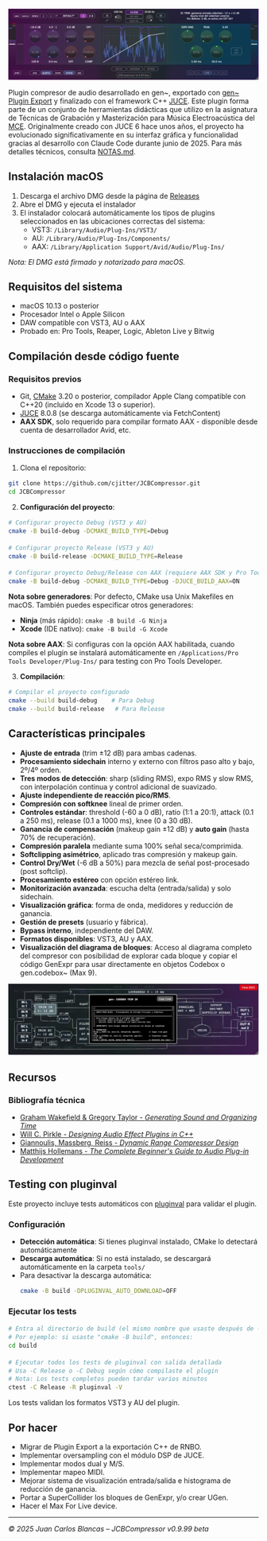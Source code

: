 ![JCBCompressor Interface](Assets/screenshot.png)

Plugin compresor de audio desarrollado en gen~, exportado con [gen~ Plugin Export](https://github.com/Cycling74/gen-plugin-export) y finalizado con el framework C++ [JUCE](https://github.com/juce-framework/JUCE). Este plugin forma parte de un conjunto de herramientas didácticas que utilizo en la asignatura de Técnicas de Grabación y Masterización para Música Electroacústica del [MCE](https://katarinagurska.com/curso-of/master-de-composicion-electroacustica-mce/). Originalmente creado con JUCE 6 hace unos años, el proyecto ha evolucionado significativamente en su interfaz gráfica y funcionalidad gracias al desarrollo con Claude Code durante junio de 2025. Para más detalles técnicos, consulta [NOTAS.md](NOTAS.md).

## Instalación macOS
1. Descarga el archivo DMG desde la página de [Releases](https://github.com/cjitter/JCBCompressor/releases)
2. Abre el DMG y ejecuta el instalador
3. El instalador colocará automáticamente los tipos de plugins seleccionados en las ubicaciones correctas del sistema:
   - VST3: `/Library/Audio/Plug-Ins/VST3/`
   - AU: `/Library/Audio/Plug-Ins/Components/`
   - AAX: `/Library/Application Support/Avid/Audio/Plug-Ins/`

*Nota: El DMG está firmado y notarizado para macOS.*

## Requisitos del sistema

- macOS 10.13 o posterior
- Procesador Intel o Apple Silicon
- DAW compatible con VST3, AU o AAX
- Probado en: Pro Tools, Reaper, Logic, Ableton Live y Bitwig

## Compilación desde código fuente

### Requisitos previos
- Git, [CMake](https://cmake.org) 3.20 o posterior, compilador Apple Clang compatible con C++20 (incluido en Xcode 13 o superior).
- [JUCE](https://github.com/juce-framework/JUCE) 8.0.8 (se descarga automáticamente via FetchContent)
- **AAX SDK**, solo requerido para compilar formato AAX - disponible desde cuenta de desarrollador Avid, etc.

### Instrucciones de compilación

1. Clona el repositorio:
```bash
git clone https://github.com/cjitter/JCBCompressor.git
cd JCBCompressor
```

2. **Configuración del proyecto**:
```bash
# Configurar proyecto Debug (VST3 y AU)
cmake -B build-debug -DCMAKE_BUILD_TYPE=Debug

# Configurar proyecto Release (VST3 y AU)
cmake -B build-release -DCMAKE_BUILD_TYPE=Release

# Configurar proyecto Debug/Release con AAX (requiere AAX SDK y Pro Tools Developer instalado)
cmake -B build-debug -DCMAKE_BUILD_TYPE=Debug -DJUCE_BUILD_AAX=ON
```

**Nota sobre generadores**: Por defecto, CMake usa Unix Makefiles en macOS. También puedes especificar otros generadores:
- **Ninja** (más rápido): `cmake -B build -G Ninja`
- **Xcode** (IDE nativo): `cmake -B build -G Xcode`

**Nota sobre AAX**: Si configuras con la opción AAX habilitada, cuando compiles el plugin se instalará automáticamente en `/Applications/Pro Tools Developer/Plug-Ins/` para testing con Pro Tools Developer.

3. **Compilación**:
```bash
# Compilar el proyecto configurado
cmake --build build-debug    # Para Debug
cmake --build build-release   # Para Release
```

## Características principales

- **Ajuste de entrada** (trim ±12 dB) para ambas cadenas.
- **Procesamiento sidechain** interno y externo con filtros paso alto y bajo, 2º/4º orden.
- **Tres modos de detección**: sharp (sliding RMS), expo RMS y slow RMS, con interpolación continua y control adicional de suavizado.
- **Ajuste independiente de reacción pico/RMS**.
- **Compresión con softknee** lineal de primer orden.
- **Controles estándar**: threshold (-60 a 0 dB), ratio (1:1 a 20:1), attack (0.1 a 250 ms), release (0.1 a 1000 ms), knee (0 a 30 dB).
- **Ganancia de compensación** (makeup gain ±12 dB) y **auto gain** (hasta 70% de recuperación).
- **Compresión paralela** mediante suma 100% señal seca/comprimida.
- **Softclipping asimétrico**, aplicado tras compresión y makeup gain.
- **Control Dry/Wet** (-6 dB a 50%) para mezcla de señal post-procesado (post softclip).
- **Procesamiento estéreo** con opción estéreo link.
- **Monitorización avanzada**: escucha delta (entrada/salida) y solo sidechain.
- **Visualización gráfica**: forma de onda, medidores y reducción de ganancia.
- **Gestión de presets** (usuario y fábrica).
- **Bypass interno**, independiente del DAW.
- **Formatos disponibles**: VST3, AU y AAX.
- **Visualización del diagrama de bloques**: Acceso al diagrama completo del compresor con posibilidad de explorar cada bloque y copiar el código GenExpr para usar directamente en objetos Codebox o gen.codebox~ (Max 9).

![Diagrama de Bloques](Assets/screenshotDiagram.png)

## Recursos

### Bibliografía técnica
- [Graham Wakefield & Gregory Taylor - *Generating Sound and Organizing Time*](https://cycling74.com/books/go)
- [Will C. Pirkle - *Designing Audio Effect Plugins in C++*](https://www.willpirkle.com)
- [Giannoulis, Massberg, Reiss - *Dynamic Range Compressor Design*](https://eecs.qmul.ac.uk/~josh/documents/2012/GiannoulisMassbergReiss-dynamicrangecompression-JAES2012.pdf)
- [Matthijs Hollemans - *The Complete Beginner's Guide to Audio Plug-in Development*](https://www.theaudioprogrammer.com/books/beginners-plugin-book)

## Testing con pluginval

Este proyecto incluye tests automáticos con [pluginval](https://github.com/Tracktion/pluginval) para validar el plugin.

### Configuración

- **Detección automática**: Si tienes pluginval instalado, CMake lo detectará automáticamente
- **Descarga automática**: Si no está instalado, se descargará automáticamente en la carpeta `tools/`
- Para desactivar la descarga automática:
  ```bash
  cmake -B build -DPLUGINVAL_AUTO_DOWNLOAD=OFF
  ```

### Ejecutar los tests

```bash
# Entra al directorio de build (el mismo nombre que usaste después de -B al configurar)
# Por ejemplo: si usaste "cmake -B build", entonces:
cd build

# Ejecutar todos los tests de pluginval con salida detallada
# Usa -C Release o -C Debug según cómo compilaste el plugin
# Nota: Los tests completos pueden tardar varios minutos
ctest -C Release -R pluginval -V
```

Los tests validan los formatos VST3 y AU del plugin.

## Por hacer

- Migrar de Plugin Export a la exportación C++ de RNBO.
- Implementar oversampling con el módulo DSP de JUCE.
- Implementar modos dual y M/S.
- Implementar mapeo MIDI.
- Mejorar sistema de visualización entrada/salida e histograma de reducción de ganancia.
- Portar a SuperCollider los bloques de GenExpr, y/o crear UGen.
- Hacer el Max For Live device.

---

*© 2025 Juan Carlos Blancas – JCBCompressor v0.9.99 beta*
